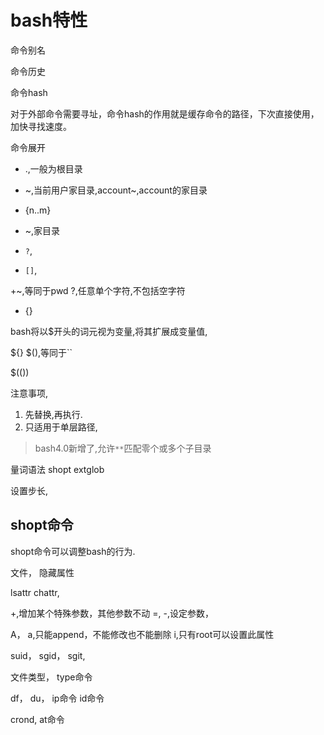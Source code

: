 



# bash特性

命令别名

命令历史

命令hash

对于外部命令需要寻址，命令hash的作用就是缓存命令的路径，下次直接使用，加快寻找速度。



命令展开
- .,一般为根目录
- ~,当前用户家目录,account~,account的家目录
- {n..m}

- ~,家目录
- `?`,
- `[]`,


+~,等同于pwd
?,任意单个字符,不包括空字符


- {}


bash将以$开头的词元视为变量,将其扩展成变量值,

${}
$(),等同于``


$(())




注意事项,
1. 先替换,再执行.
2. 只适用于单层路径,

> bash4.0新增了,允许`**`匹配零个或多个子目录



量词语法
shopt extglob







设置步长,




## shopt命令


shopt命令可以调整bash的行为.

文件，
隐藏属性

lsattr
chattr,

+,增加某个特殊参数，其他参数不动
=,
-,设定参数，

A，
a,只能append，不能修改也不能删除
i,只有root可以设置此属性



suid，
sgid，
sgit,

文件类型，
type命令


df，
du，
ip命令
id命令

crond,
at命令
